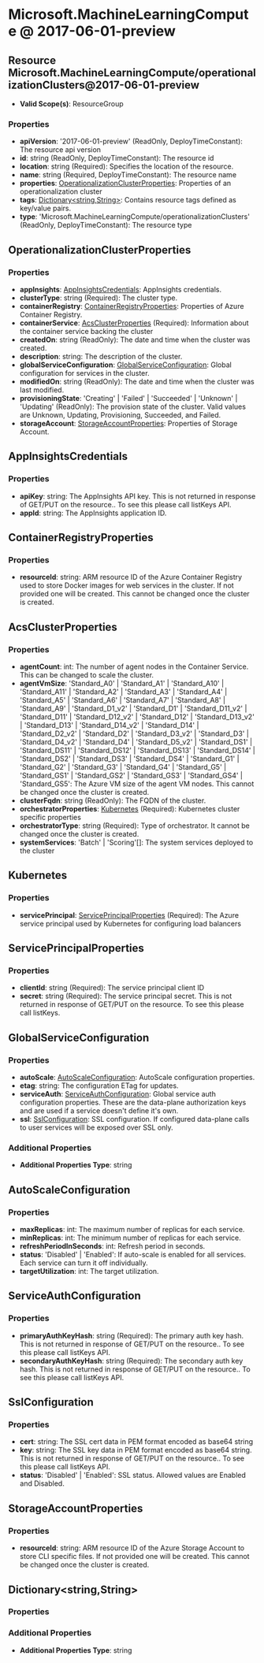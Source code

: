 # Microsoft.MachineLearningCompute @ 2017-06-01-preview

## Resource Microsoft.MachineLearningCompute/operationalizationClusters@2017-06-01-preview
* **Valid Scope(s)**: ResourceGroup
### Properties
* **apiVersion**: '2017-06-01-preview' (ReadOnly, DeployTimeConstant): The resource api version
* **id**: string (ReadOnly, DeployTimeConstant): The resource id
* **location**: string (Required): Specifies the location of the resource.
* **name**: string (Required, DeployTimeConstant): The resource name
* **properties**: [OperationalizationClusterProperties](#operationalizationclusterproperties): Properties of an operationalization cluster
* **tags**: [Dictionary<string,String>](#dictionarystringstring): Contains resource tags defined as key/value pairs.
* **type**: 'Microsoft.MachineLearningCompute/operationalizationClusters' (ReadOnly, DeployTimeConstant): The resource type

## OperationalizationClusterProperties
### Properties
* **appInsights**: [AppInsightsCredentials](#appinsightscredentials): AppInsights credentials.
* **clusterType**: string (Required): The cluster type.
* **containerRegistry**: [ContainerRegistryProperties](#containerregistryproperties): Properties of Azure Container Registry.
* **containerService**: [AcsClusterProperties](#acsclusterproperties) (Required): Information about the container service backing the cluster
* **createdOn**: string (ReadOnly): The date and time when the cluster was created.
* **description**: string: The description of the cluster.
* **globalServiceConfiguration**: [GlobalServiceConfiguration](#globalserviceconfiguration): Global configuration for services in the cluster.
* **modifiedOn**: string (ReadOnly): The date and time when the cluster was last modified.
* **provisioningState**: 'Creating' | 'Failed' | 'Succeeded' | 'Unknown' | 'Updating' (ReadOnly): The provision state of the cluster. Valid values are Unknown, Updating, Provisioning, Succeeded, and Failed.
* **storageAccount**: [StorageAccountProperties](#storageaccountproperties): Properties of Storage Account.

## AppInsightsCredentials
### Properties
* **apiKey**: string: The AppInsights API key. This is not returned in response of GET/PUT on the resource.. To see this please call listKeys API.
* **appId**: string: The AppInsights application ID.

## ContainerRegistryProperties
### Properties
* **resourceId**: string: ARM resource ID of the Azure Container Registry used to store Docker images for web services in the cluster. If not provided one will be created. This cannot be changed once the cluster is created.

## AcsClusterProperties
### Properties
* **agentCount**: int: The number of agent nodes in the Container Service. This can be changed to scale the cluster.
* **agentVmSize**: 'Standard_A0' | 'Standard_A1' | 'Standard_A10' | 'Standard_A11' | 'Standard_A2' | 'Standard_A3' | 'Standard_A4' | 'Standard_A5' | 'Standard_A6' | 'Standard_A7' | 'Standard_A8' | 'Standard_A9' | 'Standard_D1_v2' | 'Standard_D1' | 'Standard_D11_v2' | 'Standard_D11' | 'Standard_D12_v2' | 'Standard_D12' | 'Standard_D13_v2' | 'Standard_D13' | 'Standard_D14_v2' | 'Standard_D14' | 'Standard_D2_v2' | 'Standard_D2' | 'Standard_D3_v2' | 'Standard_D3' | 'Standard_D4_v2' | 'Standard_D4' | 'Standard_D5_v2' | 'Standard_DS1' | 'Standard_DS11' | 'Standard_DS12' | 'Standard_DS13' | 'Standard_DS14' | 'Standard_DS2' | 'Standard_DS3' | 'Standard_DS4' | 'Standard_G1' | 'Standard_G2' | 'Standard_G3' | 'Standard_G4' | 'Standard_G5' | 'Standard_GS1' | 'Standard_GS2' | 'Standard_GS3' | 'Standard_GS4' | 'Standard_GS5': The Azure VM size of the agent VM nodes. This cannot be changed once the cluster is created.
* **clusterFqdn**: string (ReadOnly): The FQDN of the cluster.
* **orchestratorProperties**: [Kubernetes](#kubernetes) (Required): Kubernetes cluster specific properties
* **orchestratorType**: string (Required): Type of orchestrator. It cannot be changed once the cluster is created.
* **systemServices**: 'Batch' | 'Scoring'[]: The system services deployed to the cluster

## Kubernetes
### Properties
* **servicePrincipal**: [ServicePrincipalProperties](#serviceprincipalproperties) (Required): The Azure service principal used by Kubernetes for configuring load balancers

## ServicePrincipalProperties
### Properties
* **clientId**: string (Required): The service principal client ID
* **secret**: string (Required): The service principal secret. This is not returned in response of GET/PUT on the resource. To see this please call listKeys.

## GlobalServiceConfiguration
### Properties
* **autoScale**: [AutoScaleConfiguration](#autoscaleconfiguration): AutoScale configuration properties.
* **etag**: string: The configuration ETag for updates.
* **serviceAuth**: [ServiceAuthConfiguration](#serviceauthconfiguration): Global service auth configuration properties. These are the data-plane authorization keys and are used if a service doesn't define it's own.
* **ssl**: [SslConfiguration](#sslconfiguration): SSL configuration. If configured data-plane calls to user services will be exposed over SSL only.
### Additional Properties
* **Additional Properties Type**: string

## AutoScaleConfiguration
### Properties
* **maxReplicas**: int: The maximum number of replicas for each service.
* **minReplicas**: int: The minimum number of replicas for each service.
* **refreshPeriodInSeconds**: int: Refresh period in seconds.
* **status**: 'Disabled' | 'Enabled': If auto-scale is enabled for all services. Each service can turn it off individually.
* **targetUtilization**: int: The target utilization.

## ServiceAuthConfiguration
### Properties
* **primaryAuthKeyHash**: string (Required): The primary auth key hash. This is not returned in response of GET/PUT on the resource.. To see this please call listKeys API.
* **secondaryAuthKeyHash**: string (Required): The secondary auth key hash. This is not returned in response of GET/PUT on the resource.. To see this please call listKeys API.

## SslConfiguration
### Properties
* **cert**: string: The SSL cert data in PEM format encoded as base64 string
* **key**: string: The SSL key data in PEM format encoded as base64 string. This is not returned in response of GET/PUT on the resource.. To see this please call listKeys API.
* **status**: 'Disabled' | 'Enabled': SSL status. Allowed values are Enabled and Disabled.

## StorageAccountProperties
### Properties
* **resourceId**: string: ARM resource ID of the Azure Storage Account to store CLI specific files. If not provided one will be created. This cannot be changed once the cluster is created.

## Dictionary<string,String>
### Properties
### Additional Properties
* **Additional Properties Type**: string

